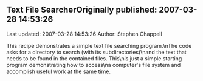 ## Text File SearcherOriginally published: 2007-03-28 14:53:26 
Last updated: 2007-03-28 14:53:26 
Author: Stephen Chappell 
 
This recipe demonstrates a simple text file searching program.\nThe code asks for a directory to search (with its subdirectories)\nand the text that needs to be found in the contained files. This\nis just a simple starting program demonstrating how to access\na computer's file system and accomplish useful work at the same time.